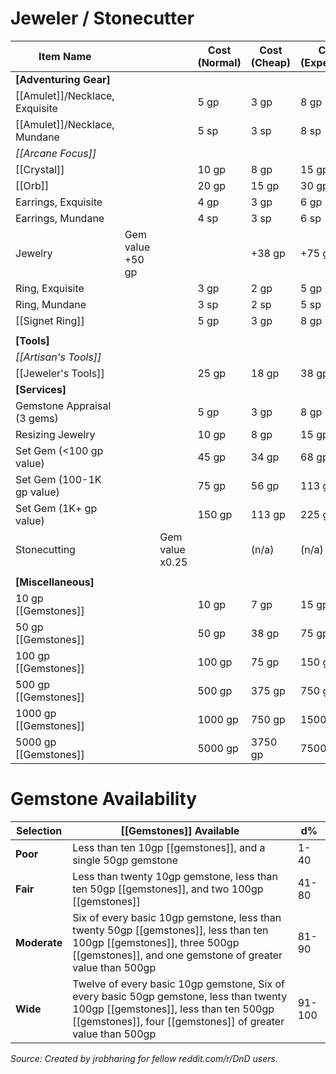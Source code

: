 # Jeweler / Stonecutter

| **Item Name**               |                  |                 | **Cost (Normal)** | **Cost (Cheap)** | **Cost (Expensive)** | **Limited Stock** | **Rural Locale** | **Urban Locale** | **Premium Locale** |
| --------------------------- | ---------------- | --------------- | ----------------- | ---------------- | -------------------- | ----------------- | ---------------- | ---------------- | ------------------ |
| **[Adventuring Gear]**      |                  |                 |                   |                  |                      |                   |                  |                  |                    |
| [[Amulet]]/Necklace, Exquisite  |                  |                 | 5 gp              | 3 gp             | 8 gp                 | X                 | X                | X                | X                  |
| [[Amulet]]/Necklace, Mundane    |                  |                 | 5 sp              | 3 sp             | 8 sp                 | X                 | X                | X                | X                  |
| _[[Arcane Focus]]_              |                  |                 |                   |                  |                      |                   |                  |                  |                    |
| [[Crystal]]                     |                  |                 | 10 gp             | 8 gp             | 15 gp                |                   |                  | X                | X                  |
| [[Orb]]                         |                  |                 | 20 gp             | 15 gp            | 30 gp                |                   |                  |                  | X                  |
| Earrings, Exquisite         |                  |                 | 4 gp              | 3 gp             | 6 gp                 | X                 | X                | X                | X                  |
| Earrings, Mundane           |                  |                 | 4 sp              | 3 sp             | 6 sp                 | X                 | X                | X                | X                  |
| Jewelry                     | Gem value +50 gp |                 |                   | +38 gp           | +75 gp               | X                 | X                | X                | X                  |
| Ring, Exquisite             |                  |                 | 3 gp              | 2 gp             | 5 gp                 | X                 | X                | X                | X                  |
| Ring, Mundane               |                  |                 | 3 sp              | 2 sp             | 5 sp                 | X                 | X                | X                | X                  |
| [[Signet Ring]]                 |                  |                 | 5 gp              | 3 gp             | 8 gp                 |                   | X                | X                | X                  |
|                             |                  |                 |                   |                  |                      |                   |                  |                  |                    |
| **[Tools]**                 |                  |                 |                   |                  |                      |                   |                  |                  |                    |
| _[[Artisan's Tools]]_           |                  |                 |                   |                  |                      |                   |                  |                  |                    |
| [[Jeweler's Tools]]             |                  |                 | 25 gp             | 18 gp            | 38 gp                |                   | X                | X                | X                  |
| **[Services]**              |                  |                 |                   |                  |                      |                   |                  |                  |                    |
| Gemstone Appraisal (3 gems) |                  |                 | 5 gp              | 3 gp             | 8 gp                 | X                 | X                | X                | X                  |
| Resizing Jewelry            |                  |                 | 10 gp             | 8 gp             | 15 gp                |                   | X                | X                | X                  |
| Set Gem (<100 gp value)     |                  |                 | 45 gp             | 34 gp            | 68 gp                |                   | X                | X                | X                  |
| Set Gem (100-1K gp value)   |                  |                 | 75 gp             | 56 gp            | 113 gp               |                   | X                | X                | X                  |
| Set Gem (1K+ gp value)      |                  |                 | 150 gp            | 113 gp           | 225 gp               |                   | X                | X                | X                  |
| Stonecutting                |                  | Gem value x0.25 |                   | (n/a)            | (n/a)                |                   |                  | X                | X                  |
|                             |                  |                 |                   |                  |                      |                   |                  |                  |                    |
| **[Miscellaneous]**         |                  |                 |                   |                  |                      |                   |                  |                  |                    |
| 10 gp [[Gemstones]]             |                  |                 | 10 gp             | 7 gp             | 15 gp                | X                 | X                | X                | X                  |
| 50 gp [[Gemstones]]             |                  |                 | 50 gp             | 38 gp            | 75 gp                | X                 | X                | X                | X                  |
| 100 gp [[Gemstones]]            |                  |                 | 100 gp            | 75 gp            | 150 gp               |                   | X                | X                | X                  |
| 500 gp [[Gemstones]]            |                  |                 | 500 gp            | 375 gp           | 750 gp               |                   |                  | X                | X                  |
| 1000 gp [[Gemstones]]           |                  |                 | 1000 gp           | 750 gp           | 1500 gp              |                   |                  |                  | X                  |
| 5000 gp [[Gemstones]]           |                  |                 | 5000 gp           | 3750 gp          | 7500 gp              |                   |                  |                  | X                  |

# Gemstone Availability

| **Selection** | **[[Gemstones]] Available**                                                                                                                                                            | **d%** |
| ------------- | ---------------------------------------------------------------------------------------------------------------------------------------------------------------------------------- | ------ |
| **Poor**      | Less than ten 10gp [[gemstones]], and a single 50gp gemstone                                                                                                                           | 1-40   |
| **Fair**      | Less than twenty 10gp gemstone, less than ten 50gp [[gemstones]], and two 100gp [[gemstones]]                                                                                              | 41-80  |
| **Moderate**  | Six of every basic 10gp gemstone, less than twenty 50gp [[gemstones]], less than ten 100gp [[gemstones]], three 500gp [[gemstones]], and one gemstone of greater value than 500gp              | 81-90  |
| **Wide**      | Twelve of every basic 10gp gemstone, Six of every basic 50gp gemstone, less than twenty 100gp [[gemstones]], less than ten 500gp [[gemstones]], four [[gemstones]] of greater value than 500gp | 91-100 |

*Source: Created by jrobharing for fellow reddit.com/r/DnD users.*

